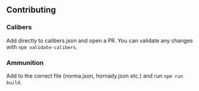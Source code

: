 ## Contributing

### Calibers

Add directly to calibers.json and open a PR.
You can validate any changes with `npm validate-calibers`.

### Ammunition

Add to the correct file (norma.json, hornady.json etc.) and run `npm run build`.